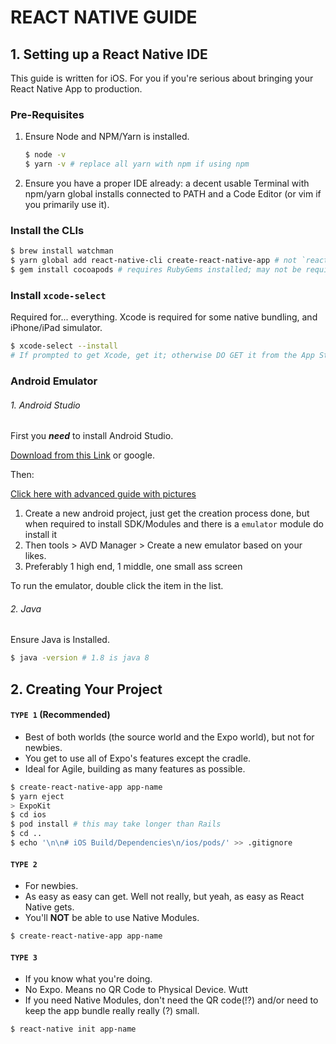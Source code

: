 # REACT NATIVE GUIDE

## 1. Setting up a React Native IDE

This guide is written for iOS. For you if you're serious about bringing your React Native App to production.

### Pre-Requisites

1. Ensure Node and NPM/Yarn is installed.

    ```bash
    $ node -v
    $ yarn -v # replace all yarn with npm if using npm
    ```

2. Ensure you have a proper IDE already: a decent usable Terminal with npm/yarn global installs connected to PATH and a Code Editor (or vim if you primarily use it).



### Install the CLIs

```bash
$ brew install watchman
$ yarn global add react-native-cli create-react-native-app # not `react-native`
$ gem install cocoapods # requires RubyGems installed; may not be required if you're using create-react-native-app all the way
```



### Install `xcode-select`

Required for... everything. Xcode is required for some native bundling, and iPhone/iPad simulator.

```bash
$ xcode-select --install
# If prompted to get Xcode, get it; otherwise DO GET it from the App Store
```



### Android Emulator

###### 1. Android Studio

First you ***need*** to install Android Studio.

[Download from this Link](https://developer.android.com/studio/) or google.

Then:

[Click here with advanced guide with pictures](https://hdorgeval.gitbooks.io/setup-your-mac-to-develop-nativescript-apps/content/setup-android-emulator-on-mac-os-x.html)

1. Create a new android project, just get the creation process done, but when required to install SDK/Modules and there is a `emulator` module do install it
2. Then tools > AVD Manager > Create a new emulator based on your likes.
3. Preferably 1 high end, 1 middle, one small ass screen

To run the emulator, double click the item in the list. 

###### 2. Java

Ensure Java is Installed.

```bash
$ java -version # 1.8 is java 8
```



## 2. Creating Your Project 

#### `TYPE 1` (Recommended)

- Best of both worlds (the source world and the Expo world), but not for newbies.
- You get to use all of Expo's features except the cradle.
- Ideal for Agile, building as many features as possible.

```bash
$ create-react-native-app app-name
$ yarn eject
> ExpoKit
$ cd ios
$ pod install # this may take longer than Rails
$ cd ..
$ echo '\n\n# iOS Build/Dependencies\n/ios/pods/' >> .gitignore
```

#### `TYPE 2`

- For newbies.
- As easy as easy can get. Well not really, but yeah, as easy as React Native gets.
- You'll **NOT** be able to use Native Modules.

```bash
$ create-react-native-app app-name
```

#### `TYPE 3`

- If you know what you're doing.
- No Expo. Means no QR Code to Physical Device. Wutt
- If you need Native Modules, don't need the QR code(!?) and/or need to keep the app bundle really really (?) small.

```bash
$ react-native init app-name
```





